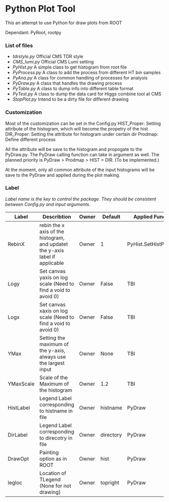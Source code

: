 Python Plot Tool
==============

This an attempt to use Python for draw plots from ROOT

Dependant: PyRoot, rootpy

### List of files

* *tdrstyle.py* Official CMS TDR style
* *CMS_lumi.py* Official CMS Lumi setting
* *PyHist.py* A simple class to get histogram from root file
* *PyProcess.py* A class to add the process from different HT bin samples
* *PyAna.py* A class for common handling of processes for analysis
* *PyDraw.py* A class that handles the drawing process
* *PyTable.py* A class to dump info into different table format
* *PyTest.py* A class to dump the data card for Higgs combine tool at CMS
* *StopPlot.py* Intend to be a dirty file for different drawing


### Customization
Most of the customization can be set in the Config.py
HIST\_Proper: Setting attribute of the histogram, which will become the
propetry of the hist 
DIR\_Proper: Setting the attribute for histogram under certain dir
Prodmap: Define different process 

All the attribute will be save to the histogram and propogate to the
PyDraw.py. The PyDraw calling function can take in argument as well.
The planned priority is PyDraw > Prodmap > HIST > DIR. (To be implemented.)

At the moment, only all common attribute of the input histograms will be save
to the PyDraw and applied during the plot making.

### Label
_Label name is the key to control the package. They should be consistent
between Config.py and input arguments._

| Label     | Describtion                                                                   | Owner | Default   | Applied Function       | 
| -------   | -----------                                                                   | ----- | --------  | ------------------     | 
| RebinX    | rebin the x axis of the histogram, <br> and updatet the y-axis label if applicable | Owner | 1         | PyHist.SetHistProperty | 
| Logy      | Set canvas yaxis on log scale (Need to find a void to avoid 0)                | Owner | False     | TBI                    | 
| Logx      | Set canvas xaxis on log scale (Need to find a void to avoid 0)                | Owner | False     | TBI                    | 
| YMax      | Setting the maximum of the y-axis, always use the largest input               | Owner | None      | TBI                    | 
| YMaxScale | Scale of the Maximum of the histogram                                         | Owner | 1.2       | TBI                    | 
| HistLabel | Legend Label corresponding to histname in file                                | Owner | histname  | PyDraw                 | 
| DirLabel  | Legend Label corresponding to direcotry in file                               | Owner | directory | PyDraw                 | 
| DrawOpt| Painting option as in ROOT             | Owner | hist | PyDraw | 
| legloc | Location of TLegend (None for not drawing) | Owner | topright | PyDraw |


